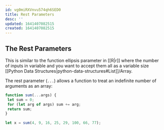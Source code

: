 ```yaml
---
id: vg0miRXVnvu574qh6SED0
title: Rest Parameters
desc: ''
updated: 1641407082515
created: 1641407082515
---
```


## The Rest Parameters

This is similar to the function ellipsis parameter in [[R|r]] where the number of inputs in variable and you want to accept them all as a variable size [[Python Data Structures|python-data-structures#List]]/Array.

The rest parameter (`...`) allows a function to treat an indefinite number of arguments as an array:

```js
function sum(...args) {  
 let sum = 0;  
 for (let arg of args) sum += arg;  
 return sum;  
}  
  
let x = sum(4, 9, 16, 25, 29, 100, 66, 77);
```
